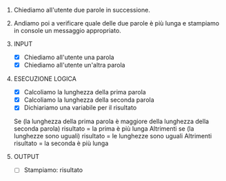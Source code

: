 1. Chiediamo all'utente due parole in successione.
2. Andiamo poi a verificare quale delle due parole è più lunga e stampiamo in console un messaggio appropriato.

1. INPUT
    - [x] Chiediamo all'utente una parola
    - [x] Chiediamo all'utente un'altra parola

2. ESECUZIONE LOGICA
    - [x] Calcoliamo la lunghezza della prima parola
    - [x] Calcoliamo la lunghezza della seconda parola
    - [x] Dichiariamo una variabile per il risultato

    Se (la lunghezza della prima parola è maggiore della lunghezza della seconda parola)
        risultato = la prima è più lunga
    Altrimenti se (la lunghezze sono uguali)
        risultato = le lunghezze sono uguali
    Altrimenti
        risultato = la seconda è più lunga

3. OUTPUT
    - [ ] Stampiamo: risultato
